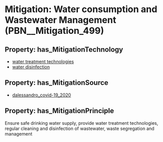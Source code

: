 # Mitigation: __Water consumption and Wastewater Management__ (PBN__Mitigation_499)

## Property: has_MitigationTechnology

* [water treatment technologies](../Technology/PBN__Technology_975)
* [water disinfection](../Technology/PBN__Technology_3268)

## Property: has_MitigationSource

* [dalessandro_covid-19_2020](../Article/PBN__Article_161)

## Property: has_MitigationPrinciple

Ensure safe drinking water supply, provide water treatment technologies, regular cleaning and disinfection of wastewater, waste segregation and management

